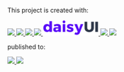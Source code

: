 This project is created with:

<div align="left">

<a href="https://vitejs.dev/" target="_blank">
<img src="https://vitejs.dev/logo-with-shadow.png" width="10%">
</a>
<a href="https://reactjs.org/">
    <img src="https://upload.wikimedia.org/wikipedia/commons/thumb/a/a7/React-icon.svg/1200px-React-icon.svg.png" width="10%">
</a>
<a href="https://reactrouter.com">
    <img src="https://static-00.iconduck.com/assets.00/react-router-icon-512x279-zswz065s.png" width="12%">
</a>
<a href="https://tailwindcss.com">
    <img src="https://upload.wikimedia.org/wikipedia/commons/thumb/d/d5/Tailwind_CSS_Logo.svg/2048px-Tailwind_CSS_Logo.svg.png" width="10%">
</a>
<a href="https://daisyui.com">
    <img src="https://raw.githubusercontent.com/saadeghi/files/main/daisyui/logo-4.svg" width="25%">
</a>
<a href="https://expressjs.com">
    <img src="https://cdn.icon-icons.com/icons2/2699/PNG/512/expressjs_logo_icon_169185.png" width="10%">
</a>
<a href="https://stripe.com">
    <img src="https://b.stripecdn.com/site-statics-srv/assets/assets/img/v3/home/social-9755e0835b1ab1538bddad515c24744b.png" width="15%">
</a>

</div>

<div align="left">
    
published to:

<a href="https://netlify.com">
    <img src="https://upload.wikimedia.org/wikipedia/commons/thumb/b/b8/Netlify_logo.svg/2560px-Netlify_logo.svg.png" width="20%">
</a>
<a href="https://vercel.com">
    <img src="https://upload.wikimedia.org/wikipedia/commons/thumb/5/5e/Vercel_logo_black.svg/2560px-Vercel_logo_black.svg.png" width="20%">

</a>

</div>
